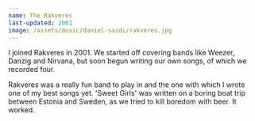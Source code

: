 ```yaml
---
name: The Rakveres
last-updated: 2001
image: /assets/music/daniel-saidi/rakveres.jpg
---
```


I joined Rakveres in 2001. We started off covering bands like Weezer, Danzig and Nirvana, but soon begun writing our own songs, of which we recorded four.

Rakveres was a really fun band to play in and the one with which I wrote one of my best songs yet. 'Sweet Girls' was written on a boring boat trip between Estonia and Sweden, as we tried to kill boredom with beer. It worked.
